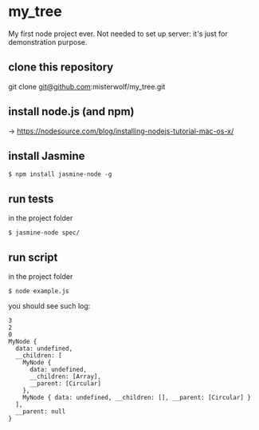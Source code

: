 # my_tree
My first node project ever. Not needed to set up server: it's just for
demonstration purpose.

## clone this repository
git clone git@github.com:misterwolf/my_tree.git

## install node.js (and npm)
-> https://nodesource.com/blog/installing-nodejs-tutorial-mac-os-x/

## install Jasmine

`$ npm install jasmine-node -g`

## run tests

in the project folder

`$ jasmine-node spec/`

## run script

in the project folder

`$ node example.js`

you should see such log:
```
3
2
0
MyNode {
  data: undefined,
  __children: [
    MyNode {
      data: undefined,
      __children: [Array],
      __parent: [Circular]
    },
    MyNode { data: undefined, __children: [], __parent: [Circular] }
  ],
  __parent: null
}
```

